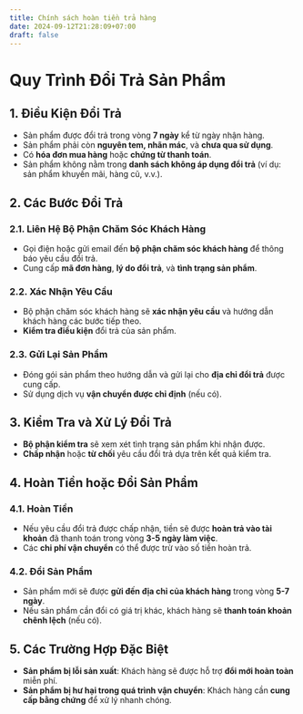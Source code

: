 ```yaml
---
title: Chính sách hoàn tiền trả hàng
date: 2024-09-12T21:28:09+07:00
draft: false
---
```

# Quy Trình Đổi Trả Sản Phẩm

## 1. Điều Kiện Đổi Trả
   - Sản phẩm được đổi trả trong vòng **7 ngày** kể từ ngày nhận hàng.
   - Sản phẩm phải còn **nguyên tem, nhãn mác**, và **chưa qua sử dụng**.
   - Có **hóa đơn mua hàng** hoặc **chứng từ thanh toán**.
   - Sản phẩm không nằm trong **danh sách không áp dụng đổi trả** (ví dụ: sản phẩm khuyến mãi, hàng cũ, v.v.).

## 2. Các Bước Đổi Trả
   ### 2.1. Liên Hệ Bộ Phận Chăm Sóc Khách Hàng
   - Gọi điện hoặc gửi email đến **bộ phận chăm sóc khách hàng** để thông báo yêu cầu đổi trả.
   - Cung cấp **mã đơn hàng**, **lý do đổi trả**, và **tình trạng sản phẩm**.

   ### 2.2. Xác Nhận Yêu Cầu
   - Bộ phận chăm sóc khách hàng sẽ **xác nhận yêu cầu** và hướng dẫn khách hàng các bước tiếp theo.
   - **Kiểm tra điều kiện** đổi trả của sản phẩm.

   ### 2.3. Gửi Lại Sản Phẩm
   - Đóng gói sản phẩm theo hướng dẫn và gửi lại cho **địa chỉ đổi trả** được cung cấp.
   - Sử dụng dịch vụ **vận chuyển được chỉ định** (nếu có).

## 3. Kiểm Tra và Xử Lý Đổi Trả
   - **Bộ phận kiểm tra** sẽ xem xét tình trạng sản phẩm khi nhận được.
   - **Chấp nhận** hoặc **từ chối** yêu cầu đổi trả dựa trên kết quả kiểm tra.

## 4. Hoàn Tiền hoặc Đổi Sản Phẩm
   ### 4.1. Hoàn Tiền
   - Nếu yêu cầu đổi trả được chấp nhận, tiền sẽ được **hoàn trả vào tài khoản** đã thanh toán trong vòng **3-5 ngày làm việc**.
   - Các **chi phí vận chuyển** có thể được trừ vào số tiền hoàn trả.

   ### 4.2. Đổi Sản Phẩm
   - Sản phẩm mới sẽ được **gửi đến địa chỉ của khách hàng** trong vòng **5-7 ngày**.
   - Nếu sản phẩm cần đổi có giá trị khác, khách hàng sẽ **thanh toán khoản chênh lệch** (nếu có).

## 5. Các Trường Hợp Đặc Biệt
   - **Sản phẩm bị lỗi sản xuất**: Khách hàng sẽ được hỗ trợ **đổi mới hoàn toàn** miễn phí.
   - **Sản phẩm bị hư hại trong quá trình vận chuyển**: Khách hàng cần **cung cấp bằng chứng** để xử lý nhanh chóng.
